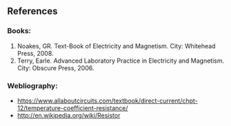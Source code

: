## References 

### Books:
1. Noakes, GR. Text-Book of Electricity and Magnetism. City: Whitehead Press, 2008.
2. Terry, Earle. Advanced Laboratory Practice in Electricity and Magnetism. City: Obscure Press, 2006.
 

### Webliography:
- https://www.allaboutcircuits.com/textbook/direct-current/chpt-12/temperature-coefficient-resistance/
- http://en.wikipedia.org/wiki/Resistor

